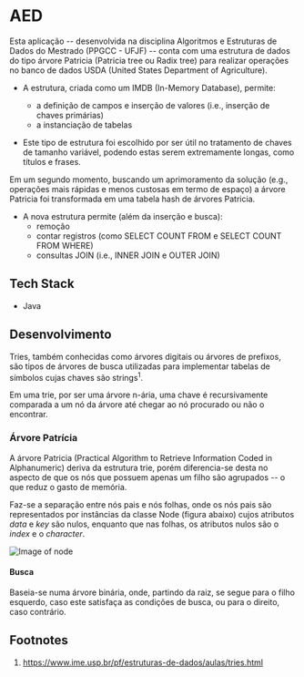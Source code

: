 # AED
Esta aplicação -- desenvolvida na disciplina Algoritmos e Estruturas de Dados do Mestrado (PPGCC - UFJF) -- conta com uma estrutura de dados do tipo árvore Patricia (Patricia tree ou Radix tree) para realizar operações no banco de dados USDA (United States Department of Agriculture). 
  
  * A estrutura, criada como um IMDB (In-Memory Database), permite:
    - a definição de campos e inserção de valores (i.e., inserção de chaves primárias)
    - a instanciação de tabelas
  
  * Este tipo de estrutura foi escolhido por ser útil no tratamento de chaves de tamanho variável, podendo estas serem extremamente longas, como títulos e frases.
    
Em um segundo momento, buscando um aprimoramento da solução (e.g., operações mais rápidas e menos custosas em termo de espaço) a árvore Patricia foi transformada em uma tabela hash de árvores Patricia.
  
  * A nova estrutura permite (além da inserção e busca):
    - remoção
    - contar registros (como SELECT COUNT FROM e SELECT COUNT FROM WHERE)
    - consultas JOIN (i.e., INNER JOIN e OUTER JOIN) 
  
## Tech Stack
* Java

## Desenvolvimento
Tries, também conhecidas como árvores digitais ou árvores de prefixos, são tipos de árvores de busca utilizadas para implementar tabelas de símbolos cujas chaves são strings<sup>1</sup>. 

Em uma trie, por ser uma árvore n-ária, uma chave é recursivamente comparada a um nó da árvore até chegar ao nó procurado ou não o encontrar.

### Árvore Patrícia 
A árvore Patricia (Practical Algorithm to Retrieve Information Coded in Alphanumeric) deriva da estrutura trie, porém diferencia-se desta no aspecto de que os nós que possuem apenas um filho são agrupados -- o que reduz o gasto de memória. 

Faz-se a separação entre nós pais e nós folhas, onde os nós pais são representados por instâncias da classe Node (figura abaixo) cujos atributos *data* e *key* são nulos, enquanto que nas folhas, os atributos nulos são o *index* e o *character*.

![Image of node](https://raw.githubusercontent.com/jadefr/ontology-testing/master/node.png)

#### Busca
Baseia-se numa árvore binária, onde, partindo da raiz, se segue para o filho esquerdo, caso este satisfaça as condições de busca, ou para o direito, caso contrário.




## Footnotes
  1. https://www.ime.usp.br/pf/estruturas-de-dados/aulas/tries.html
